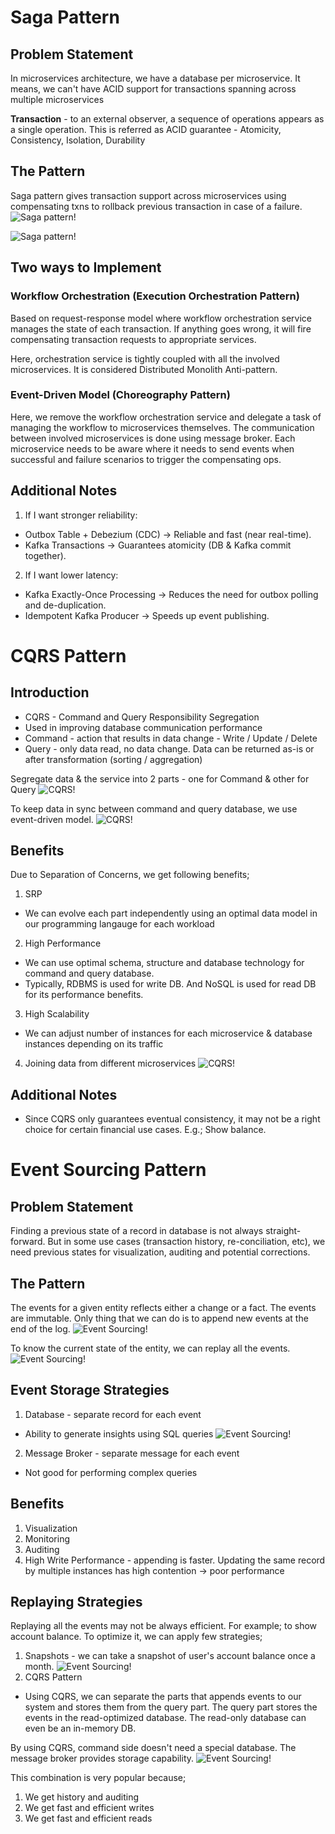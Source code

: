 # Saga Pattern
## Problem Statement
In microservices architecture, we have a database per microservice. It means, we can't have ACID support for transactions spanning across multiple microservices

**Transaction** - to an external observer, a sequence of operations appears as a single operation.
This is referred as ACID guarantee - Atomicity, Consistency, Isolation, Durability

## The Pattern
Saga pattern gives transaction support across microservices using compensating txns to rollback previous transaction in case of a failure.
![Saga pattern!](images/saga1.png)

![Saga pattern!](images/saga2.png)

## Two ways to Implement
### Workflow Orchestration (Execution Orchestration Pattern)  
Based on request-response model where workflow orchestration service manages the state of each transaction. If anything goes wrong, it will fire compensating transaction requests to appropriate services.

Here, orchestration service is tightly coupled with all the involved microservices. It is considered Distributed Monolith Anti-pattern.

### Event-Driven Model (Choreography Pattern)
Here, we remove the workflow orchestration service and delegate a task of managing the workflow to microservices themselves. The communication between involved microservices is done using message broker. Each microservice needs to be aware where it needs to send events when successful and failure scenarios to trigger the compensating ops. 

## Additional Notes
1. If I want stronger reliability:
- Outbox Table + Debezium (CDC) → Reliable and fast (near real-time).
- Kafka Transactions → Guarantees atomicity (DB & Kafka commit together).
2. If I want lower latency:
- Kafka Exactly-Once Processing → Reduces the need for outbox polling and de-duplication.
- Idempotent Kafka Producer → Speeds up event publishing.

# CQRS Pattern
## Introduction
- CQRS - Command and Query Responsibility Segregation
- Used in improving database communication performance
- Command - action that results in data change - Write / Update / Delete
- Query - only data read, no data change. Data can be returned as-is or after transformation (sorting / aggregation)

Segregate data & the service into 2 parts - one for Command & other for Query
![CQRS!](images/cqrs1.png)

To keep data in sync between command and query database, we use event-driven model.
![CQRS!](images/cqrs2.png)

## Benefits
Due to Separation of Concerns, we get following benefits;
1. SRP
- We can evolve each part independently using an optimal data model in our programming langauge for each workload 
2. High Performance  
- We can use optimal schema, structure and database technology for command and query database.
- Typically, RDBMS is used for write DB. And NoSQL is used for read DB for its performance benefits.
3. High Scalability
- We can adjust number of instances for each microservice & database instances depending on its traffic
4. Joining data from different microservices
![CQRS!](images/cqrs3.png)

## Additional Notes
- Since CQRS only guarantees eventual consistency, it may not be a right choice for certain financial use cases. E.g.; Show balance.

# Event Sourcing Pattern
## Problem Statement
Finding a previous state of a record in database is not always straight-forward. But in some use cases (transaction history, re-conciliation, etc), we need previous states for visualization, auditing and potential corrections. 

## The Pattern
The events for a given entity reflects either a change or a fact. The events are immutable. Only thing that we can do is to append new events at the end of the log.
![Event Sourcing!](images/event_sourcing1.png)

To know the current state of the entity, we can replay all the events.
![Event Sourcing!](image/event_sourcing2.png)

## Event Storage Strategies
1. Database - separate record for each event
- Ability to generate insights using SQL queries
![Event Sourcing!](images/event_sourcing3.png)
2. Message Broker - separate message for each event
- Not good for performing complex queries 

## Benefits
1. Visualization
2. Monitoring
3. Auditing
4. High Write Performance - appending is faster. Updating the same record by multiple instances has high contention -> poor performance

## Replaying Strategies
Replaying all the events may not be always efficient. For example; to show account balance. To optimize it, we can apply few strategies;
1. Snapshots - we can take a snapshot of user's account balance once a month.
![Event Sourcing!](images/event_sourcing4.png)
2. CQRS Pattern
- Using CQRS, we can separate the parts that appends events to our system and stores them from the query part. The query part stores the events in the read-optimized database. The read-only database can even be an in-memory DB.

By using CQRS, command side doesn't need a special database. The message broker provides storage capability.
![Event Sourcing!](images/event_sourcing5.png)

This combination is very popular because;
1. We get history and auditing
2. We get fast and efficient writes
3. We get fast and efficient reads

